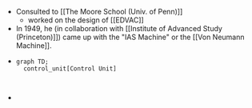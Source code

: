 - Consulted to [[The Moore School (Univ. of Penn)]]
	- worked on the design of [[EDVAC]]
- In 1949, he (in collaboration with [[Institute of Advanced Study (Princeton)]]) came up with the "IAS Machine" or the [[Von Neumann Machine]].
- ```mermaid
  graph TD;
    control_unit[Control Unit]
    
    
  ```
-